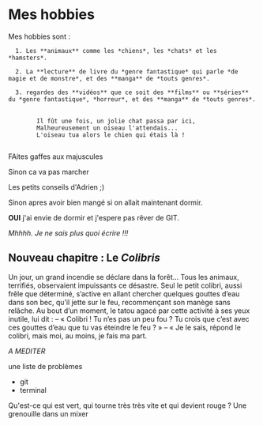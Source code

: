 # **Mes hobbies**

Mes hobbies sont :

      1. Les **animaux** comme les *chiens*, les *chats* et les *hamsters*.

      2. La **lecture** de livre du *genre fantastique* qui parle *de magie et de monstre*, et des **manga** de *touts genres*.

      3. regardes des **vidéos** que ce soit des **films** ou **séries** du *genre fantastique*, *horreur*, et des **manga** de *touts genres*.


<pre>
	<code>
		Il fût une fois, un jolie chat passa par ici,
		Malheureusement un oiseau l'attendais...
		L'oiseau tua alors le chien qui étais là !
	</code>
</pre>

FAites gaffes aux majuscules

Sinon ca va pas marcher

Les petits conseils d'Adrien ;)

Sinon apres avoir bien mangé si on allait maintenant dormir.

**OUI** j'ai envie de dormir et j'espere pas rêver de GIT.

*Mhhhh. Je ne sais plus quoi écrire !!!*

## Nouveau chapitre : Le *Colibris*

Un jour, un grand incendie se déclare dans la forêt… Tous les 
animaux, terrifiés, observaient impuissants ce désastre. Seul le 
petit colibri, aussi frêle que déterminé, s’active en allant 
chercher quelques gouttes d’eau dans son bec, qu’il jette sur le 
feu, recommençant son manège sans relâche. Au bout d’un moment, 
le tatou agacé par cette activité à ses yeux inutile, lui dit : – 
« Colibri ! Tu n’es pas un peu fou ? Tu crois que c’est avec ces 
gouttes d’eau que tu vas éteindre le feu ? » – « Je le sais, 
répond le colibri, mais moi, au moins, je fais ma part.

_A MEDITER_

une liste de problèmes
* git
* terminal  

Qu'est-ce qui est vert, qui tourne très très vite et qui devient rouge ?
Une grenouille dans un mixer